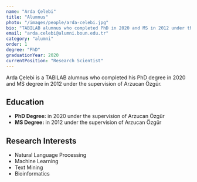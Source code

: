 ```yaml
---
name: "Arda Çelebi"
title: "Alumnus"
photo: "/images/people/arda-celebi.jpg"
bio: "TABILAB alumnus who completed PhD in 2020 and MS in 2012 under the supervision of Arzucan Özgür."
email: "arda.celebi@alumni.boun.edu.tr"
category: "alumni"
order: 1
degree: "PhD"
graduationYear: 2020
currentPosition: "Research Scientist"
---
```


Arda Çelebi is a TABILAB alumnus who completed his PhD degree in 2020 and MS degree in 2012 under the supervision of Arzucan Özgür.

## Education

- **PhD Degree:** in 2020 under the supervision of Arzucan Özgür
- **MS Degree:** in 2012 under the supervision of Arzucan Özgür

## Research Interests

- Natural Language Processing
- Machine Learning
- Text Mining
- Bioinformatics 